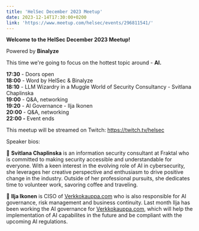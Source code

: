 ```yaml
---
title: 'HelSec December 2023 Meetup'
date: 2023-12-14T17:30:00+0200
link: 'https://www.meetup.com/helsec/events/296811541/'
---
```


**Welcome to the HelSec December 2023 Meetup!**

 Powered by **Binalyze**

 This time we're going to focus on the hottest topic around - **AI.**

 **17:30** \- Doors open  
**18:00** \- Word by HelSec & Binalyze  
**18:10** \- LLM Wizardry in a Muggle World of Security Consultancy \- Svitlana Chaplinska  
**19:00** \- Q&A\, networking  
**19:20** \- AI Governance \- Ilja Ikonen  
**20:00** \- Q&A\, networking  
**22:00 -** Event ends

 This meetup will be streamed on Twitch: <https://twitch.tv/helsec>

 Speaker bios:

 🔷 **Svitlana Chaplinska** is an information security consultant at Fraktal who is committed to making security accessible and understandable for everyone. With a keen interest in the evolving role of AI in cybersecurity, she leverages her creative perspective and enthusiasm to drive positive change in the industry. Outside of her professional pursuits, she dedicates time to volunteer work, savoring coffee and traveling.

 🔷 **Ilja Ikonen** is CISO of [Verkkokauppa.com](<https://verkkokauppa.com/>) who is also responsible for AI governance, risk management and business continuity. Last month Ilja has been working the AI governance for [Verkkokauppa.com](<https://verkkokauppa.com/>), which will help the implementation of AI capabilites in the future and be compliant with the upcoming AI regulations.

 
